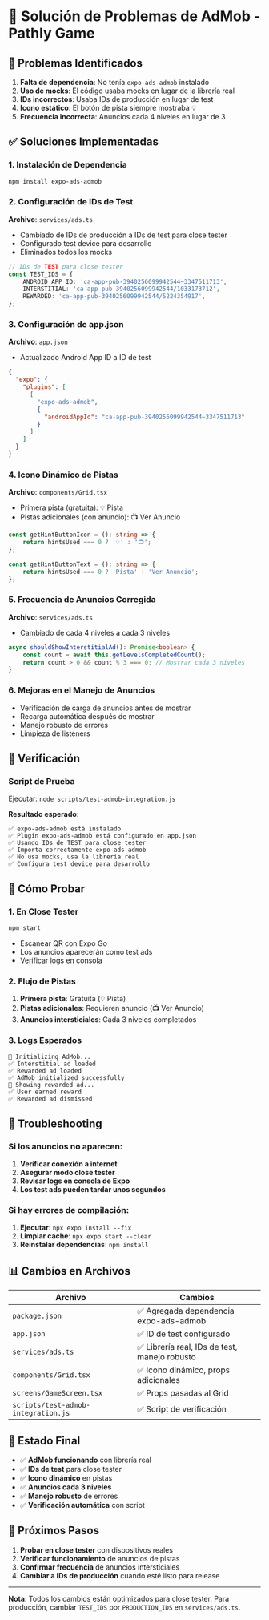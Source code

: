 # 🔧 Solución de Problemas de AdMob - Pathly Game

## 🚨 Problemas Identificados

1. **Falta de dependencia**: No tenía `expo-ads-admob` instalado
2. **Uso de mocks**: El código usaba mocks en lugar de la librería real
3. **IDs incorrectos**: Usaba IDs de producción en lugar de test
4. **Icono estático**: El botón de pista siempre mostraba 💡
5. **Frecuencia incorrecta**: Anuncios cada 4 niveles en lugar de 3

## ✅ Soluciones Implementadas

### 1. Instalación de Dependencia
```bash
npm install expo-ads-admob
```

### 2. Configuración de IDs de Test
**Archivo**: `services/ads.ts`
- Cambiado de IDs de producción a IDs de test para close tester
- Configurado test device para desarrollo
- Eliminados todos los mocks

```typescript
// IDs de TEST para close tester
const TEST_IDS = {
    ANDROID_APP_ID: 'ca-app-pub-3940256099942544~3347511713',
    INTERSTITIAL: 'ca-app-pub-3940256099942544/1033173712',
    REWARDED: 'ca-app-pub-3940256099942544/5224354917',
};
```

### 3. Configuración de app.json
**Archivo**: `app.json`
- Actualizado Android App ID a ID de test
```json
{
  "expo": {
    "plugins": [
      [
        "expo-ads-admob",
        {
          "androidAppId": "ca-app-pub-3940256099942544~3347511713"
        }
      ]
    ]
  }
}
```

### 4. Icono Dinámico de Pistas
**Archivo**: `components/Grid.tsx`
- Primera pista (gratuita): 💡 Pista
- Pistas adicionales (con anuncio): 📺 Ver Anuncio

```typescript
const getHintButtonIcon = (): string => {
    return hintsUsed === 0 ? '💡' : '📺';
};

const getHintButtonText = (): string => {
    return hintsUsed === 0 ? 'Pista' : 'Ver Anuncio';
};
```

### 5. Frecuencia de Anuncios Corregida
**Archivo**: `services/ads.ts`
- Cambiado de cada 4 niveles a cada 3 niveles
```typescript
async shouldShowInterstitialAd(): Promise<boolean> {
    const count = await this.getLevelsCompletedCount();
    return count > 0 && count % 3 === 0; // Mostrar cada 3 niveles
}
```

### 6. Mejoras en el Manejo de Anuncios
- Verificación de carga de anuncios antes de mostrar
- Recarga automática después de mostrar
- Manejo robusto de errores
- Limpieza de listeners

## 🧪 Verificación

### Script de Prueba
Ejecutar: `node scripts/test-admob-integration.js`

**Resultado esperado**:
```
✅ expo-ads-admob está instalado
✅ Plugin expo-ads-admob está configurado en app.json
✅ Usando IDs de TEST para close tester
✅ Importa correctamente expo-ads-admob
✅ No usa mocks, usa la librería real
✅ Configura test device para desarrollo
```

## 📱 Cómo Probar

### 1. En Close Tester
```bash
npm start
```
- Escanear QR con Expo Go
- Los anuncios aparecerán como test ads
- Verificar logs en consola

### 2. Flujo de Pistas
1. **Primera pista**: Gratuita (💡 Pista)
2. **Pistas adicionales**: Requieren anuncio (📺 Ver Anuncio)
3. **Anuncios intersticiales**: Cada 3 niveles completados

### 3. Logs Esperados
```
🔄 Initializing AdMob...
✅ Interstitial ad loaded
✅ Rewarded ad loaded
✅ AdMob initialized successfully
🔄 Showing rewarded ad...
✅ User earned reward
✅ Rewarded ad dismissed
```

## 🔧 Troubleshooting

### Si los anuncios no aparecen:
1. **Verificar conexión a internet**
2. **Asegurar modo close tester**
3. **Revisar logs en consola de Expo**
4. **Los test ads pueden tardar unos segundos**

### Si hay errores de compilación:
1. **Ejecutar**: `npx expo install --fix`
2. **Limpiar cache**: `npx expo start --clear`
3. **Reinstalar dependencias**: `npm install`

## 📊 Cambios en Archivos

| Archivo | Cambios |
|---------|---------|
| `package.json` | ✅ Agregada dependencia expo-ads-admob |
| `app.json` | ✅ ID de test configurado |
| `services/ads.ts` | ✅ Librería real, IDs de test, manejo robusto |
| `components/Grid.tsx` | ✅ Icono dinámico, props adicionales |
| `screens/GameScreen.tsx` | ✅ Props pasadas al Grid |
| `scripts/test-admob-integration.js` | ✅ Script de verificación |

## 🎯 Estado Final

- ✅ **AdMob funcionando** con librería real
- ✅ **IDs de test** para close tester
- ✅ **Icono dinámico** en pistas
- ✅ **Anuncios cada 3 niveles**
- ✅ **Manejo robusto** de errores
- ✅ **Verificación automática** con script

## 🚀 Próximos Pasos

1. **Probar en close tester** con dispositivos reales
2. **Verificar funcionamiento** de anuncios de pistas
3. **Confirmar frecuencia** de anuncios intersticiales
4. **Cambiar a IDs de producción** cuando esté listo para release

---

**Nota**: Todos los cambios están optimizados para close tester. Para producción, cambiar `TEST_IDS` por `PRODUCTION_IDS` en `services/ads.ts`. 